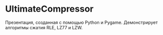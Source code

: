 # UltimateCompressor
Презентация, созданная с помощью Python и Pygame. Демонстрирует алгоритмы сжатия RLE, LZ77 и LZW. 
